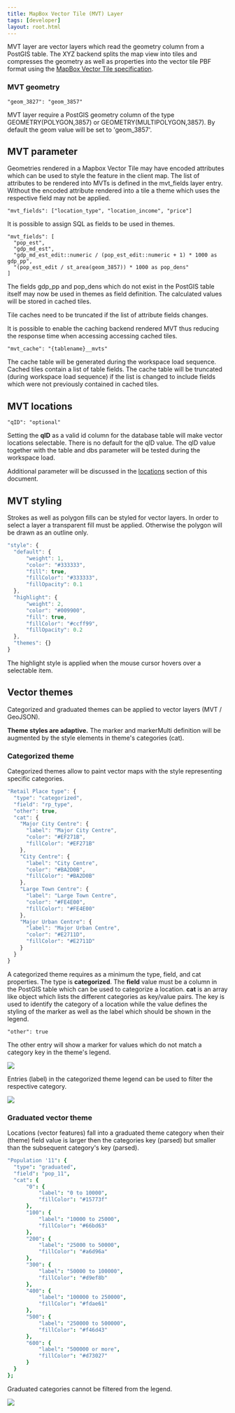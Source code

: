 ```yaml
---
title: MapBox Vector Tile (MVT) Layer
tags: [developer]
layout: root.html
---
```


MVT layer are vector layers which read the geometry column from a PostGIS table. The XYZ backend splits the map view into tiles and compresses the geometry as well as properties into the vector tile PBF format using the [MapBox Vector Tile specification](https://www.mapbox.com/vector-tiles/specification).

### **MVT geometry**

`"geom_3827": "geom_3857"`

MVT layer require a PostGIS geometry column of the type GEOMETRY\(POLYGON,3857\) or GEOMETRY\(MULTIPOLYGON,3857\). By default the geom value will be set to 'geom\_3857'.

## MVT parameter

Geometries rendered in a Mapbox Vector Tile may have encoded attributes which can be used to style the feature in the client map. The list of attributes to be rendered into MVTs is defined in the mvt\_fields layer entry. Without the encoded attribute rendered into a tile a theme which uses the respective field may not be applied.

`"mvt_fields": ["location_type", "location_income", "price"]`

It is possible to assign SQL as fields to be used in themes.

```text
"mvt_fields": [
  "pop_est",
  "gdp_md_est",
  "gdp_md_est_edit::numeric / (pop_est_edit::numeric + 1) * 1000 as gdp_pp",
  "(pop_est_edit / st_area(geom_3857)) * 1000 as pop_dens"
]
```

The fields gdp\_pp and pop\_dens which do not exist in the PostGIS table itself may now be used in themes as field definition. The calculated values will be stored in cached tiles.

Tile caches need to be truncated if the list of attribute fields changes.

It is possible to enable the caching backend rendered MVT thus reducing the response time when accessing accessing cached tiles.

`"mvt_cache": "{tablename}__mvts"`

The cache table will be generated during the workspace load sequence. Cached tiles contain a list of table fields. The cache table will be truncated \(during workspace load sequence\) if the list is changed to include fields which were not previously contained in cached tiles.

## **MVT locations**

`"qID": "optional"`

Setting the **qID** as a valid id column for the database table will make vector locations selectable. There is no default for the qID value. The qID value together with the table and dbs parameter will be tested during the workspace load.

Additional parameter will be discussed in the [locations](../../infoj/locations/) section of this document.

## MVT styling

Strokes as well as polygon fills can be styled for vector layers. In order to select a layer a transparent fill must be applied. Otherwise the polygon will be drawn as an outline only.

```javascript
"style": {
  "default": {
      "weight": 1,
      "color": "#333333",
      "fill": true,
      "fillColor": "#333333",
      "fillOpacity": 0.1
  },
  "highlight": {
      "weight": 2,
      "color": "#009900",
      "fill": true,
      "fillColor": "#ccff99",
      "fillOpacity": 0.2
  },
  "themes": {}
}
```

The highlight style is applied when the mouse cursor hovers over a selectable item.

## **Vector themes**

Categorized and graduated themes can be applied to vector layers \(MVT / GeoJSON\).

**Theme styles are adaptive.** The marker and markerMulti definition will be augmented by the style elements in theme's categories \(cat\).

### Categorized theme

Categorized themes allow to paint vector maps with the style representing specific categories.

```javascript
"Retail Place type": {
  "type": "categorized",
  "field": "rp_type",
  "other": true,
  "cat": {
    "Major City Centre": {
      "label": "Major City Centre",
      "color": "#EF271B",
      "fillColor": "#EF271B"
    },
    "City Centre": {
      "label": "City Centre",
      "color": "#BA2D0B",
      "fillColor": "#BA2D0B"
    },
    "Large Town Centre": {
      "label": "Large Town Centre",
      "color": "#FE4E00",
      "fillColor": "#FE4E00"
    },
    "Major Urban Centre": {
      "label": "Major Urban Centre",
      "color": "#E2711D",
      "fillColor": "#E2711D"
    }
  }
}
```

A categorized theme requires as a minimum the type, field, and cat properties. The type is **categorized**. The **field** value must be a column in the PostGIS table which can be used to categorize a location. **cat** is an array like object which lists the different categories as key/value pairs. The key is used to identify the category of a location while the value defines the styling of the marker as well as the label which should be shown in the legend.

`"other": true`

The other entry will show a marker for values which do not match a category key in the theme's legend.

![](../mapbox_vector_tile_1.png)

Entries \(label\) in the categorized theme legend can be used to filter the respective category.

![](../mapbox_vector_tile_1.png)

### **Graduated vector theme**

Locations \(vector features\) fall into a graduated theme category when their \(theme\) field value is larger then the categories key \(parsed\) but smaller than the subsequent category's key \(parsed\).

```coffeescript
"Population '11": {
  "type": "graduated",
  "field": "pop_11",
  "cat": {
      "0": {
          "label": "0 to 10000",
          "fillColor": "#15773f"
      },
      "100": {
          "label": "10000 to 25000",
          "fillColor": "#66bd63"
      },
      "200": {
          "label": "25000 to 50000",
          "fillColor": "#a6d96a"
      },
      "300": {
          "label": "50000 to 100000",
          "fillColor": "#d9ef8b"
      },
      "400": {
          "label": "100000 to 250000",
          "fillColor": "#fdae61"
      },
      "500": {
          "label": "250000 to 500000",
          "fillColor": "#f46d43"
      },
      "600": {
          "label": "500000 or more",
          "fillColor": "#d73027"
      }
  }
};
```

Graduated categories cannot be filtered from the legend.

![](../mapbox_vector_tile_3.png)